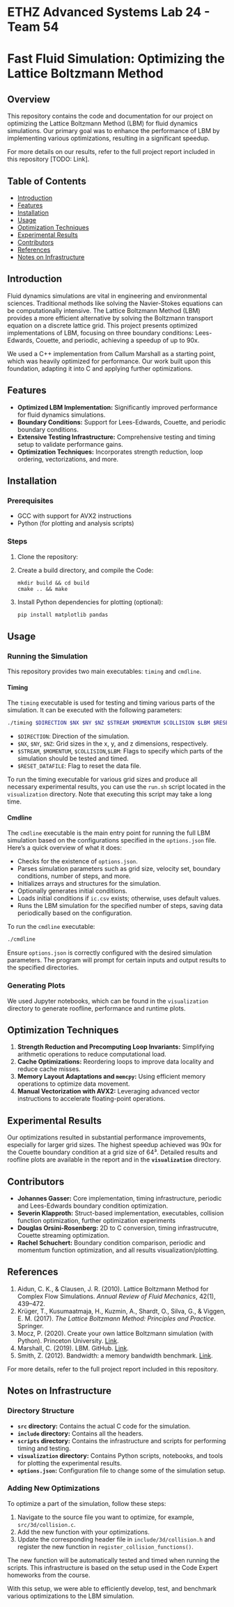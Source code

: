 
# ETHZ Advanced Systems Lab 24 - Team 54
# Fast Fluid Simulation: Optimizing the Lattice Boltzmann Method

## Overview

This repository contains the code and documentation for our project on optimizing the Lattice Boltzmann Method (LBM) for fluid dynamics simulations. Our primary goal was to enhance the performance of LBM by implementing various optimizations, resulting in a significant speedup.

For more details on our results, refer to the full project report included in this repository [TODO: Link].

## Table of Contents

- [Introduction](#introduction)
- [Features](#features)
- [Installation](#installation)
- [Usage](#usage)
- [Optimization Techniques](#optimization-techniques)
- [Experimental Results](#experimental-results)
- [Contributors](#contributors)
- [References](#references)
- [Notes on Infrastructure](#notes-on-infrastructure)

## Introduction

Fluid dynamics simulations are vital in engineering and environmental sciences. Traditional methods like solving the Navier-Stokes equations can be computationally intensive. The Lattice Boltzmann Method (LBM) provides a more efficient alternative by solving the Boltzmann transport equation on a discrete lattice grid. This project presents optimized implementations of LBM, focusing on three boundary conditions: Lees-Edwards, Couette, and periodic, achieving a speedup of up to 90x.

We used a C++ implementation from Callum Marshall as a starting point, which was heavily optimized for performance. Our work built upon this foundation, adapting it into C and applying further optimizations.

## Features

- **Optimized LBM Implementation:** Significantly improved performance for fluid dynamics simulations.
- **Boundary Conditions:** Support for Lees-Edwards, Couette, and periodic boundary conditions.
- **Extensive Testing Infrastructure:** Comprehensive testing and timing setup to validate performance gains.
- **Optimization Techniques:** Incorporates strength reduction, loop ordering, vectorizations, and more.

## Installation

### Prerequisites

- GCC with support for AVX2 instructions
- Python (for plotting and analysis scripts)

### Steps

1. Clone the repository:

2. Create a build directory, and compile the Code:

    ```
    mkdir build && cd build
    cmake .. && make
    ```

3. Install Python dependencies for plotting (optional):
    ```sh
    pip install matplotlib pandas
    ```


## Usage

### Running the Simulation

This repository provides two main executables: `timing` and `cmdline`.

#### Timing

The `timing` executable is used for testing and timing various parts of the simulation. It can be executed with the following parameters:
```sh
./timing $DIRECTION $NX $NY $NZ $STREAM $MOMENTUM $COLLISION $LBM $RESET_DATAFILE
```
- `$DIRECTION`: Direction of the simulation.
- `$NX`, `$NY`, `$NZ`: Grid sizes in the x, y, and z dimensions, respectively.
- `$STREAM`, `$MOMENTUM`, `$COLLISION`,`$LBM`: Flags to specify which parts of the simulation should be tested and timed.
- `$RESET_DATAFILE`: Flag to reset the data file.

To run the timing executable for various grid sizes and produce all necessary experimental results, you can use the `run.sh` script located in the `visualization` directory. Note that executing this script may take a long time.

#### Cmdline

The `cmdline` executable is the main entry point for running the full LBM simulation based on the configurations specified in the `options.json` file. Here’s a quick overview of what it does:

- Checks for the existence of `options.json`.
- Parses simulation parameters such as grid size, velocity set, boundary conditions, number of steps, and more.
- Initializes arrays and structures for the simulation.
- Optionally generates initial conditions.
- Loads initial conditions if `ic.csv` exists; otherwise, uses default values.
- Runs the LBM simulation for the specified number of steps, saving data periodically based on the configuration.

To run the `cmdline` executable:
```sh
./cmdline
```

Ensure `options.json` is correctly configured with the desired simulation parameters. The program will prompt for certain inputs and output results to the specified directories.

### Generating Plots

We used Jupyter notebooks, which can be found in the `visualization` directory to generate roofline, performance and runtime plots.



## Optimization Techniques

1. **Strength Reduction and Precomputing Loop Invariants:** Simplifying arithmetic operations to reduce computational load.
2. **Cache Optimizations:** Reordering loops to improve data locality and reduce cache misses.
3. **Memory Layout Adaptations and `memcpy`:** Using efficient memory operations to optimize data movement.
4. **Manual Vectorization with AVX2:** Leveraging advanced vector instructions to accelerate floating-point operations.

## Experimental Results

Our optimizations resulted in substantial performance improvements, especially for larger grid sizes. The highest speedup achieved was 90x for the Couette boundary condition at a grid size of 64³. Detailed results and roofline plots are available in the report and in the **`visualization`** directory.

## Contributors

- **Johannes Gasser:** Core implementation, timing infrastructure, periodic and Lees-Edwards boundary condition optimization.
- **Severin Klapproth:** Struct-based implementation, executables, collision function optimization, further optimization experiments
- **Douglas Orsini-Rosenberg:** 2D to C conversion, timing infrastrucutre, Couette streaming optimization.
- **Rachel Schuchert:** Boundary condition comparison, periodic and momentum function optimization, and all results visualization/plotting.

## References

1. Aidun, C. K., & Clausen, J. R. (2010). Lattice Boltzmann Method for Complex Flow Simulations. *Annual Review of Fluid Mechanics*, 42(1), 439–472.
2. Krüger, T., Kusumaatmaja, H., Kuzmin, A., Shardt, O., Silva, G., & Viggen, E. M. (2017). *The Lattice Boltzmann Method: Principles and Practice*. Springer.
3. Mocz, P. (2020). Create your own lattice Boltzmann simulation (with Python). Princeton University. [Link](https://medium.com/swlh/create-your-own-lattice-boltzmann-simulation-with-python-8759e8b53b1c).
4. Marshall, C. (2019). LBM. GitHub. [Link](https://github.com/callummarshall9/LBM).
5. Smith, Z. (2012). Bandwidth: a memory bandwidth benchmark. [Link](https://zsmith.co/bandwidth.php).

For more details, refer to the full project report included in this repository.

## Notes on Infrastructure

### Directory Structure

- **`src` directory:** Contains the actual C code for the simulation.
- **`include` directory:** Contains all the headers.
- **`scripts` directory:** Contains the infrastructure and scripts for performing timing and testing.
- **`visualization` directory:** Contains Python scripts, notebooks, and tools for plotting the experimental results.
- **`options.json`:** Configuration file to change some of the simulation setup.

### Adding New Optimizations

To optimize a part of the simulation, follow these steps:

1. Navigate to the source file you want to optimize, for example, `src/3d/collision.c`.
2. Add the new function with your optimizations.
3. Update the corresponding header file in `include/3d/collision.h` and register the new function in `register_collision_functions()`.

The new function will be automatically tested and timed when running the scripts. This infrastructure is based on the setup used in the Code Expert homeworks from the course.

With this setup, we were able to efficiently develop, test, and benchmark various optimizations to the LBM simulation.
